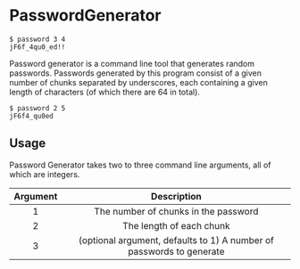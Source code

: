 # PasswordGenerator

	$ password 3 4
	jF6f_4qu0_ed!!

Password generator is a command line tool that generates random passwords. Passwords generated by this program consist of a given number of chunks separated by underscores, each containing a given length of characters (of which there are 64 in total).

	$ password 2 5
	jF6f4_qu0ed

## Usage

Password Generator takes two to three command line arguments, all of which are integers.

| Argument  |                             Description                              |
|:---------:|:--------------------------------------------------------------------:|
|     1     | The number of chunks in the password                                 |
|     2     | The length of each chunk                                             |
|     3     | (optional argument, defaults to 1) A number of passwords to generate |